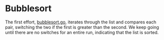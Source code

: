 # Bubblesort

The first effort, [bubblesort.go](bubblesort.go), iterates through the list
and compares each pair, switching the two if the first is greater than the second.
We keep going until there are no switches for an entire run, indicating
that the list is sorted.
